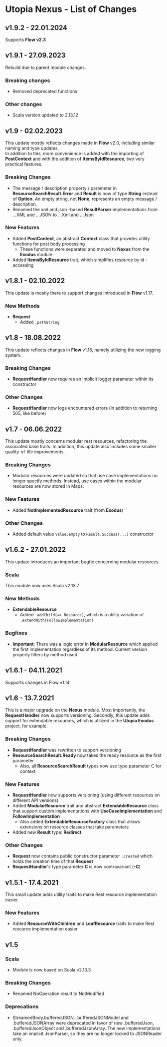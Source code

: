 # Utopia Nexus - List of Changes

## v1.9.2 - 22.01.2024
Supports **Flow v2.3**

## v1.9.1 - 27.09.2023
Rebuild due to parent module changes.
### Breaking changes
- Removed deprecated functions
### Other changes
- Scala version updated to 2.13.12

## v1.9 - 02.02.2023
This update mostly reflects changes made in **Flow** v2.0, including similar naming and type updates.  
In addition to this, more convenience is added with the importing of **PostContext** and with the addition of 
**ItemsByIdResource**, two very practical features.
### Breaking Changes
- The message / description property / parameter in **ResourceSearchResult.Error** and **Result** is now of 
  type **String** instead of **Option**. An empty string, not **None**, represents an empty message / description.
- Renamed the xml and json -based **ResultParser** implementations from ...XML and ...JSON to ...Xml and ...Json
### New Features
- Added **PostContext**, an abstract **Context** class that provides utility functions for post body processing
  - These functions were separated and moved to **Nexus** from the **Exodus** module
- Added **ItemsByIdResource** trait, which simplifies resource by id -accessing

## v1.8.1 - 02.10.2022
This update is mostly there to support changes introduced in **Flow** v1.17.
### New Methods
- **Request**
  - Added `.pathString`

## v1.8 - 18.08.2022
This update reflects changes in **Flow** v1.16, namely utilizing the new logging system.
### Breaking Changes
- **RequestHandler** now requires an implicit logger parameter within its constructor
### Other Changes
- **RequestHandler** now logs encountered errors (in addition to returning 505, like before)

## v1.7 - 06.06.2022
This update mostly concerns modular rest resources, refactoring the associated base traits. 
In addition, this update also includes some smaller quality-of-life improvements.
### Breaking Changes
- Modular resources were updated so that use case implementations no longer specify methods. Instead, use cases within 
  the modular resources are now stored in Maps.
### New Features
- Added **NotImplementedResource** trait (from **Exodus**)
### Other Changes
- Added default value `Value.empty` to `Result.Success(...)` constructor

## v1.6.2 - 27.01.2022
This update introduces an important bugfix concerning modular resources
### Scala
This module now uses Scala v2.13.7
### New Methods
- **ExtendableResource**
  - Added `.addChild(=> Resource)`, which is a utility variation of `.extendWith(FollowImplementation)`
### Bugfixes
- **Important**: There was a logic error in **ModularResource** which applied the first implementation 
  regardless of its method. Current version properly filters by method used.

## v1.6.1 - 04.11.2021
Supports changes in Flow v1.14

## v1.6 - 13.7.2021
This is a major upgrade on the **Nexus** module. Most importantly, the **RequestHandler** now supports 
versioning. Secondly, this update adds support for extendable resources, which is utilized in the 
**Utopia Exodus** project, for example.
### Breaking Changes
- **RequestHandler** was rewritten to support versioning
- **ResourceSearchResult.Ready** now takes the ready resource as the first parameter
  - Also, all **ResourceSearchResult** types now use type parameter C for context.
### New Features
- **RequestHandler** now supports versioning (using different resources on different API versions)
- Added **ModularResource** trait and abstract **ExtendableResource** class that support 
  custom implementations with **UseCaseImplementation** and **FollowImplementation**
  - Also added **ExtendableResourceFactory** class that allows extensions on resource classes that take parameters
- Added new **Result** type: **Redirect**
### Other Changes
- **Request** now contains public constructor parameter `.created` 
  which holds the creation time of that **Request**
- **RequestHandler**'s type parameter **C** is now contravariant (**-C**)

## v1.5.1 - 17.4.2021
This small update adds utility traits to make Rest resource implementation easier.
### New Features
- Added **ResourceWithChildren** and **LeafResource** traits to make Rest resource 
  implementation easier

## v1.5
### Scala
- Module is now based on Scala v2.13.3
### Breaking Changes
- Renamed NoOperation result to NotModified
### Deprecations
- StreamedBody.bufferedJSON, .bufferedJSONModel and .bufferedJSONArray were deprecated in favor of new 
.bufferedJson, .bufferedJsonObject and .bufferedJsonArray. The new implementations take an implicit 
JsonParser, so they are no longer locked to JSONReader only.
